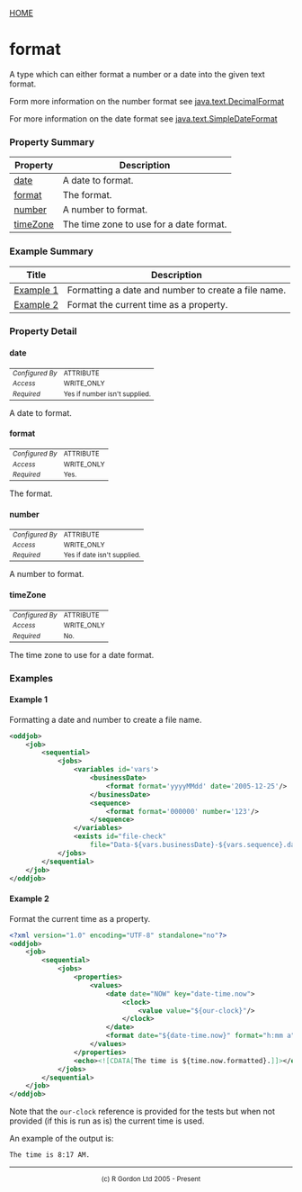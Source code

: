 [HOME](../../../../README.md)
# format

A type which can either format a
number or a date into the given text format.


Form more information on the number format see [java.text.DecimalFormat](https://docs.oracle.com/en/java/javase/11/docs/api/java.base/java/text/DecimalFormat.html)


For more information on the date format see [java.text.SimpleDateFormat](https://docs.oracle.com/en/java/javase/11/docs/api/java.base/java/text/SimpleDateFormat.html)

### Property Summary

| Property | Description |
| -------- | ----------- |
| [date](#propertydate) | A date to format. | 
| [format](#propertyformat) | The format. | 
| [number](#propertynumber) | A number to format. | 
| [timeZone](#propertytimeZone) | The time zone to use for a date format. | 


### Example Summary

| Title | Description |
| ----- | ----------- |
| [Example 1](#example1) | Formatting a date and number to create a file name. |
| [Example 2](#example2) | Format the current time as a property. |


### Property Detail
#### date <a name="propertydate"></a>

<table style='font-size:smaller'>
      <tr><td><i>Configured By</i></td><td>ATTRIBUTE</td></tr>
      <tr><td><i>Access</i></td><td>WRITE_ONLY</td></tr>
      <tr><td><i>Required</i></td><td>Yes if number isn't supplied.</td></tr>
</table>

A date to format.

#### format <a name="propertyformat"></a>

<table style='font-size:smaller'>
      <tr><td><i>Configured By</i></td><td>ATTRIBUTE</td></tr>
      <tr><td><i>Access</i></td><td>WRITE_ONLY</td></tr>
      <tr><td><i>Required</i></td><td>Yes.</td></tr>
</table>

The format.

#### number <a name="propertynumber"></a>

<table style='font-size:smaller'>
      <tr><td><i>Configured By</i></td><td>ATTRIBUTE</td></tr>
      <tr><td><i>Access</i></td><td>WRITE_ONLY</td></tr>
      <tr><td><i>Required</i></td><td>Yes if date isn't supplied.</td></tr>
</table>

A number to format.

#### timeZone <a name="propertytimeZone"></a>

<table style='font-size:smaller'>
      <tr><td><i>Configured By</i></td><td>ATTRIBUTE</td></tr>
      <tr><td><i>Access</i></td><td>WRITE_ONLY</td></tr>
      <tr><td><i>Required</i></td><td>No.</td></tr>
</table>

The time zone to use for a date format.


### Examples
#### Example 1 <a name="example1"></a>

Formatting a date and number to create a file name.

```xml
<oddjob>
    <job>
        <sequential>
            <jobs>
                <variables id='vars'>
                    <businessDate>
                        <format format='yyyyMMdd' date='2005-12-25'/>
                    </businessDate>
                    <sequence>
                        <format format='000000' number='123'/>
                    </sequence>
                </variables>
                <exists id="file-check"
                    file="Data-${vars.businessDate}-${vars.sequence}.dat"/>
            </jobs>
        </sequential>
    </job>
</oddjob>
```


#### Example 2 <a name="example2"></a>

Format the current time as a property.

```xml
<?xml version="1.0" encoding="UTF-8" standalone="no"?>
<oddjob>
    <job>
        <sequential>
            <jobs>
                <properties>
                    <values>
                        <date date="NOW" key="date-time.now">
                            <clock>
                                <value value="${our-clock}"/>
                            </clock>
                        </date>
                        <format date="${date-time.now}" format="h:mm a" key="time.now.formatted"/>
                    </values>
                </properties>
                <echo><![CDATA[The time is ${time.now.formatted}.]]></echo>
            </jobs>
        </sequential>
    </job>
</oddjob>
```


Note that the <code>our-clock</code> reference is provided for the tests
but when not provided (if this is run as is) the current time is used.


An example of the output is:

```
The time is 8:17 AM.
```



-----------------------

<div style='font-size: smaller; text-align: center;'>(c) R Gordon Ltd 2005 - Present</div>
